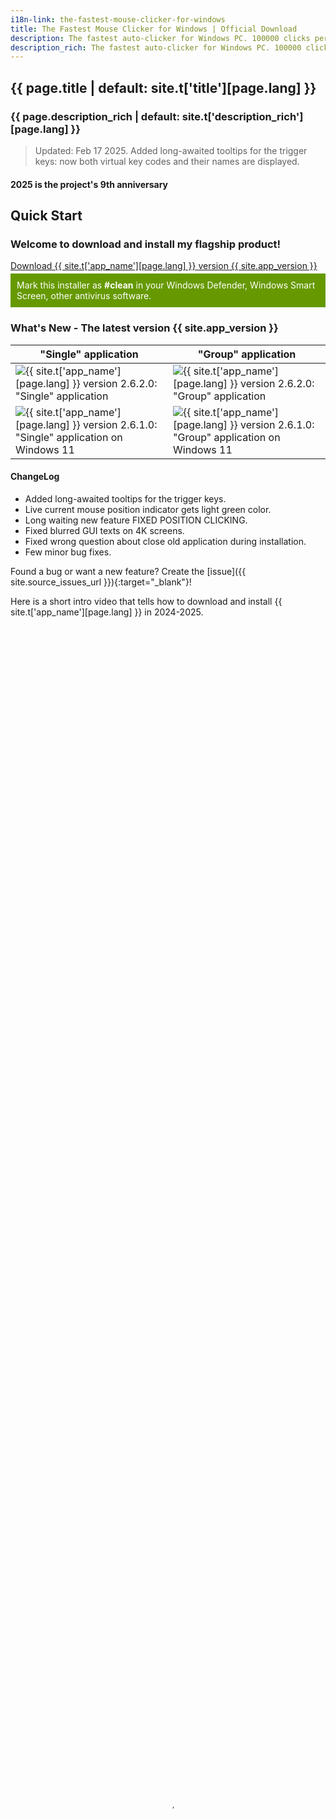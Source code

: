 ```yaml
---
i18n-link: the-fastest-mouse-clicker-for-windows
title: The Fastest Mouse Clicker for Windows | Official Download
description: The fastest auto-clicker for Windows PC. 100000 clicks per second reached by arrayed Win32 SendInput(). GUI, command line, record/play sequences of clicks
description_rich: The fastest auto-clicker for Windows PC. 100000 clicks per second reached by arrayed Win32 <a href="https://learn.microsoft.com/en-us/windows/win32/api/winuser/nf-winuser-sendinput" target="_blank">SendInput()</a>. GUI, command line, random clicks, and record/play sequences of clicks
---
```


## {{ page.title | default: site.t['title'][page.lang] }}

### {{ page.description_rich | default: site.t['description_rich'][page.lang] }}

> Updated: Feb 17 2025. Added long-awaited tooltips for the trigger keys: now both virtual key codes and their names are displayed.

#### 2025 is the project's 9th anniversary

<a name="QuickStart"></a>
## Quick Start

### Welcome to download and install my flagship product!

<a href="{{ site.download_link_main }}" class="btn btn--stripe">Download {{ site.t['app_name'][page.lang] }} version {{ site.app_version }}</a>
<div style="background-color: #690; color: #fff; padding: 10px; margin-top: -10px;">
    Mark this installer as <strong style="color: #fff;">#clean</strong> in your Windows Defender, Windows Smart Screen, other antivirus software.
</div>


<a name="ChangeLog"></a>
### What's New - The latest version&nbsp;{{ site.app_version }}

"Single" application | "Group" application
----- | -----
![{{ site.t['app_name'][page.lang] }} version 2.6.2.0: "Single" application](screenshots_new/v2.6.2.0/TFMCfW_v2.6.2.0.png) | ![{{ site.t['app_name'][page.lang] }} version 2.6.2.0: "Group" application](screenshots_new/v2.6.2.0/TFMCfW_g_v2.6.2.0.png)
![{{ site.t['app_name'][page.lang] }} version 2.6.1.0: "Single" application on Windows 11](screenshots_new/v2.6.1.0/tfmcfw-win11-22h2-sapp.jpg) | ![{{ site.t['app_name'][page.lang] }} version 2.6.1.0: "Group" application on Windows 11](screenshots_new/v2.6.1.0/tfmcfw-win11-22h2-gapp.jpg)

#### ChangeLog

* Added long-awaited tooltips for the trigger keys.
* Live current mouse position indicator gets light green color.
* Long waiting new feature FIXED POSITION CLICKING.
* Fixed blurred GUI texts on 4K screens.
* Fixed wrong question about close old application during installation.
* Few minor bug fixes.

Found a bug or want a new feature? Create the [issue]({{ site.source_issues_url }}){:target="_blank"}!

<p>
Here is a short intro video that tells how to download and install {{ site.t['app_name'][page.lang] }} in 2024-2025.
 <video style="outline:none; width:100%; height:100%;" controls preload="none" poster="/The-Fastest-Mouse-Clicker-for-Windows/videos/TFMCfW_intro_2024.jpg">
  <source src="/The-Fastest-Mouse-Clicker-for-Windows/videos/TFMCfW_intro_2024.mp4" type="video/mp4"/>
  Your browser does not support the video tag.
</video>
<a href="https://youtu.be/BwB65SpH3-I" target="_blank">Watch intro to {{ site.t['app_name'][page.lang] }} in Youtube.</a>
</p>

### Warning

> Please update your URLs:
> <br/>— <span style="color:DarkOrange;">https://sourceforge.net/projects/fast-mouse-clicker-pro/</span>
> <br/>— <span style="color:DarkOrange;">https://sourceforge.net/projects/fastclicker/</span>
> <br/>are obsolete and points to the wrong locations.
> <br/><span style="color:OliveDrab;"><b>Official site is here</b></span>.

### All future versions of The Fastest Mouse Clicker for Windows will be cross-platform and made with Qt

First, I have compiled a 64-bit minimalistic, static/static-runtime build of Qt v5.15.5 (LTS) made for Windows 7 to 11 under MSVC 2019 compiler.

Configure options:

```
C:\qt-src-5.15.5\configure -static -static-runtime -qt-zlib -qt-libjpeg -qt-libpng -qt-freetype -qt-pcre -qt-harfbuzz -no-sse4.1 -no-sse4.2 -no-avx2 -no-avx512 -no-pch -no-ssl -no-openssl -no-opengl -qpa windows -confirm-license -opensource -release -make libs -make tools -prefix c:/qt-5.15.5-static
```

Download [qt-5.15.5-static.zip](https://filedn.com/llBp1EbMQML0Hdv9A9SVo6b/qt-5.15.5-static.zip).

* NEW [Magic MSI Installer Template](https://github.com/windows-2048/Magic-MSI-Installer-Template){:target="_blank"}

<div style="flex: 1; text-align: left; margin-top: -1.6vmax;">
    <img src="/screenshot-double.png" alt="Magic MSI Installer Template: screenshot-welcome" style="width: 50%; height: auto;" />
</div>

### Disambiguation

Fast or fastest mouse clicker may refer to a man clicking a hardware mouse by his own hands.
Typically such a man is called "quickest mouse clicker" or "quick mouse clicker".
Thus "fastest" do typically refer to a PC program while "quickest" refers to a human being.
Unprecedented record was done on May 6 2015, when Dylan A. from Las Vegas, Nevada, United States
clicked his mouse a total of 1051 times in 10 seconds, according to
[recordsetter.com](https://recordsetter.com/world-record/mouse-clicks-10/41199){:target="_blank"}.

<p>
TampaTec, famous Youtube blogger, has shown another real hardware mouse clicking, reaching clicking rate up to 16.5&nbsp;CPS (Clicks Per Second)!
He described how to win Gow&nbsp;2&nbsp;3 chainsaw duels, World's Fastest mouse clicking, clicker King, urban75.com.
His commenter Alexander Nielsen writes he achieves up to 100&nbsp;CPS consistently.
Rather Troy Liebe asserts his personal best is 139&nbsp;CPS with one finger (Brain Bashers).
In the video below, TampaTec shows the technique how that amazing results can be performed.
 <video style="outline:none; width:100%; height:100%;" controls preload="none" poster="videos/worlds-fastest-clicker-720p.jpg">
  <source src="videos/worlds-fastest-clicker-720p.mp4" type="video/mp4"/>
  Your browser does not support the video tag.
</video>
<a href="https://www.youtube.com/watch?v=r8Tlb3FrmhQ" target="_blank">Watch the original video "World's fastest mouse clicker- How to Win Gow Chainsaw duels!" in Youtube.</a>
</p>

<p>
Sambucha, another raising Youtube blogger, claims in 2024, that he is now the fastest human being mouse clicker in the world.
In the video below, Sambucha empresses his pride to be the fastest mouse clicker.
 <video style="outline:none; width:100%; height:100%;" controls preload="none" poster="videos/I-Became-The-Fastest-Clicker-UQAbGlKXvBQ-480p.jpg">
  <source src="videos/I-Became-The-Fastest-Clicker-UQAbGlKXvBQ-480p.mp4" type="video/mp4"/>
  Your browser does not support the video tag.
</video>
<a href="https://www.youtube.com/shorts/UQAbGlKXvBQ" target="_blank">Watch the original short video "I became the fastest mouse clicker in the world" in Youtube.</a>
</p>

## Table of Contents

* [Introduction](index.html#Introduction)
* [Features](index.html#Features)
* [Comparison](index.html#Comparison)
* [Technology](index.html#Technology)
* [Mouse Polling Rate](index.html#Mouse_Polling_Rate)
* [Source Code](index.html#SourceCode)
* [The Fastest Mouse Clicker v3.0.0.0 (cross-platform Qt edition)](index.html#TheFastestMouseClickerQt)
* [Help How To Use](index.html#HelpHowToUse)
* [Screenshots](index.html#Screenshots)
* [Partners](index.html#Partners)
* [Video Reviews From Our Users](index.html#Reviews_from_our_users)
* [Frequently Asked Questions (FAQ)](index.html#FAQ)
* [Downloads for all the versions](index.html#Downloads)
* [Contacts](index.html#Contacts)

<a name="Introduction"></a>
## Introduction

This is the official site to download various versions of {{ site.t['app_name'][page.lang] }}.
Introducing the fastest mouse clicker you have ever experienced!

Tired of slow, unresponsive mouse clickers that just don’t do the job? Look no further! Our revolutionary new mouse clicker app for Windows is here to change the game.

We take pride in utilizing the hidden power of the Win32 SendInput() API, which sets our app apart from all the competitors. This unique technology allows us to guarantee that our app is the fastest and most efficient mouse clicker available on the market.

So why wait? Boost your productivity and gaming experience with these incredible features:

* Unrivaled Speed: Say goodbye to lags and delays, our superior Win32 SendInput() API integration provides the smoothest and quickest mouse clicks you’ve ever experienced.

* Customizable Settings: Tailor your click rates and intervals to your specific needs, save presets, and switch between them with ease.

* Easy-to-use Interface: Navigate through the app effortlessly with our sleek and user-friendly design.

* Perfect for Gamers and Professionals: Whether you’re into MMORPG’s, time-limited tasks, or data entry, our mouse clicker app enhances your performance and reduces strain on your hands.

* Regular Updates: We constantly aim to improve and provide you with the latest features - our app evolves with you.

* Trusted by Thousands: Join our growing community of satisfied users who have experienced the power of the fastest mouse clicker app for Windows.

What are you waiting for? Experience lightning-fast clicks and improve your digital experience like never before. Download and install the ultimate app today - because you deserve the best!


All the versions are shipped with SHA256 fingerprints to ensure you do download the genuine software.

Industry standard free open source mouse auto clicker emulates Windows clicks EXTREMELY QUICKLY via arrays of 1-1000 mouse events in Win32 <code><a href="https://docs.microsoft.com/en-us/windows/win32/api/winuser/nf-winuser-sendinput" target="_blank">SendInput()</a></code>, making up to 100 000 clicks per second. Brand new group clicking support, Command line for batch files, Auto-save on exit, Random clicking, App's window always topmost are supported. This compact standalone program is compiled and statically linked by gnu/gcc compiler and supports all the Windows 7 to 10 and Linux via Wine emulator. This clicker is the best for incremental games: Cooking, Soda, Minecraft etc.

The program is written in vanilla C++ with native Win32 API and linked statically thus it becomes a super-compact executable without external dependencies and can run on a bare Windows installation.

Free and fast, open source, full-featured, statically-linked mouse auto clicker for Windows written in vanilla C++. Uses hardware-limited arrayed Win32 <code><a href="https://docs.microsoft.com/en-us/windows/win32/api/winuser/nf-winuser-sendinput" target="_blank">SendInput()</a></code> calls to reach up to 100000 clicks/s. Supports command line, random clicks and record-play the sequences of clicks.

This is a professional tool for both quality assistance workflow and video game cheating.
Using keyboard keys (or mouse buttons) as a trigger, you can position the mouse, then hit a key to click up to 100000 times every second,
10 times faster then abandoned project at [sourceforge.net](https://sourceforge.net/projects/fastclicker/){:target="_blank"}.
{{ site.t['app_name'][page.lang] }} allows you to set an activation key to switch automatic clicking . There are two activation modes:
"press": the app will repeat clicking as long as the activation key is being pressed, and
"toggle": a Begin activation key press activates automatic clicking until an End activation key press deactivates it.
Of course, you can select arbitrary Begin and End trigger keys.
You also have the option to set a click number limitation. The mouse auto-clicker stops automatically when your desired number of clicks is reached.

If you desire to perform a Click Speed Test, go to elegant open source [implementation](https://all-mouse-auto-clickers.software/){:target="_blank"} working right in your web browser.
The Click Speed Test is a free click per second test, which measures your mouse clicking speed in given time frame. Playing the Click Speed Test is easy and fun at the same time.
The test is suitable for all types of auto-clicking software as well as for direct human hands testing in all age groups, so do not worry if you are just a high school student or a person with a corporate job or PhD.
You do find Click Speed Test to be a useful tool while searching for ways to repeatedly click without using the mouse.
With {{ site.t['app_name'][page.lang] }} you just input the speed at which to click, and a keyboard button, and then while you hold that button down, the mouse is clicking for you automatically.
If you prefer to avoid "cheating", keep the clicking speed around 10-20 clicks/sec.

> New big version with FIXED POSITION CLICKING has been released!

{{ site.t['app_name'][page.lang] }} clicks the mouse automatically by emulating mouse clicking events.
The app has random in a box clicking feature, if you want that for some reason.
I plan to implement variative time interval between the clicks and allow you to choose a random interval range.
Hotkeys that trigger mouse clicks will be supported with almost every key modifiers, like SHIFT, CONTROL and ALT thus allow you to have SHIFT+\<Key\>, CONTROL+\<Key\> and ALT+\<Key\> triggers.
{{ site.t['app_name'][page.lang] }} is now suitable for Minecraft and Roblox auto-clicking, thanks to request from Xisuma user.
Also the program can be used as autoplayer for the game ClickerHeroes.
It can autoclick, activate skills, buy heroes and upgrades, and ascend and start all over.
All you need is to record and playback appropriate clicking sequence (see below).

You can auto-click the images, auto-fill the web forms, auto-submit a various type of requests with this auto-clicker.
For example, {{ site.t['app_name'][page.lang] }} can be used for scripting in Steam Summer Monster Minigame.
Another example, this program can be a bot for PTC websites like shorte.st, linkbucks, admy.link, etc. that automatically skips Ads.
The Group Clicker is a part of {{ site.t['app_name'][page.lang] }}. To run this extension simply click on "Run group app" button on the main window of {{ site.t['app_name'][page.lang] }}.
To return back to the previous app, click "Run single app" button.
The Group Clicker helps you to maintain separate sheet of data file from which Group Clicker can fetch data and use them row by row.
Also I plan to implement a schedule stored in a plain text file allowing you to auto-click on a webpage/URL at particular day and time.
You may add your own features by opening the solution file in Visual Studio and modifying source code.
The Windows installer opens corresponding folders by default.

<p>
Here is a short intro video that tells how to download and install {{ site.t['app_name'][page.lang] }}.
Also it shows basic quick-start guide to use automated clicks.
 <video style="outline:none; width:100%; height:100%;" controls preload="none" poster="videos/TFMCfW_intro.jpg">
  <source src="videos/TFMCfW_intro.mp4" type="video/mp4"/>
  Your browser does not support the video tag.
</video>
<a href="https://www.youtube.com/watch?v=gCpALY1WqmE" target="_blank">Watch intro to {{ site.t['app_name'][page.lang] }} in Youtube.</a>
</p>

There are a lot of use-cases of {{ site.t['app_name'][page.lang] }}.
Amateurs can use it for cheating in various web sites or video games such as Counter-Strike: Global Offensive (CS:GO), Candy Crush Saga, Roblox games, etc.
Professionals can use it for quality assistant and testing purposes because full support of command line in batch files, PowerShell scripts, etc.

<a name="Features"></a>
## Features

This is not a complete list of all the features of the program. I have just selected several of them most important
from the point of view of our users.
Because the Help text is not yet complete and does not reflect all the features implemented, feel free to create
an [issue]({{ site.source_issues_url }}){:target="_blank"} to request a feature of your desire.

* The world's best click rate up to 100 000 clicks per second, increased by 10 times comparing with the predecessor application "Fast Mouse Clicker". The latest version with fixed performance issue is 100 times faster!

* Utilizes batch-array feature of <code><a href="https://docs.microsoft.com/en-us/windows/win32/api/winuser/nf-winuser-sendinput" target="_blank">SendInput()</a></code> and manipulates with <code><a href="https://docs.microsoft.com/en-us/windows/win32/api/synchapi/nf-synchapi-sleep" target="_blank">Sleep()</a></code> to reach the ultimate possible performance of mouse clicks on Windows.

* The Left, Middle, and Right mouse buttons are supported, they can be triggered for clicking by a key on the keyboard in a press or toggle mode.

* Arbitrary keyboard key can be selected to trigger the clicking process. Furthermore, an another mouse button can play a role of a trigger key.

* Different independent trigger keys to begin/end the clicking in toggle mode.

* The program works fine even if it is minimized and also it operates on an arbitrary desktop area. The program can stop to click automatically, if a certain number of clicks is given by end-user.

* This is free, open source application without ads, viruses, trojans, malware, etc. forever.

* The program has built-in updater service under construction that may perform additional scientific tasks when your CPU is idle with very tiny CPU and Internet usage. See source code of the installer. The application uninstalls clearly and is NOT a virus or malware. You may switch to the installers without update service and back with [in any moment](https://github.com/windows-2048/The-Fastest-Mouse-Clicker-for-Windows/blob/master/InnoSetupDownloader/README.md){:target="_blank"}.

* The application can be used on a bare system, it does not depend on .NET Framework or any other external library as "Speed AutoClicker", "Fast Clicker", etc.

* Command line has been supported: TheFastestMouseClicker.exe -c <clicks per second> -t <trigger key> -s <stop at> -m <trigger key mode> -b <mouse button to click>, where <trigger key mode> can be 'press' or'toggle' and <mouse button to click> can be 'left', 'middle', or 'right'. One may specify any part of arguments; unspecified or unrecognized values will be treated as defaults (see them by running the app and pressing 'Reset to defaults' button.

* Button "Batch folder" has been added to open a directory with \*.bat files quickly; it simplifies command line usage a lot.

* Fractional values for clicks/s parameter are supported. For example, 0.5 clicks/s equals to 1 click every 2 seconds.

* Random clicking has been implemented. Just click the "Batch folder" button and see remarks in the \*.bat files reside there in order how to use command line arguments and to enable random clicking.

* Group clicking (record/play the sequences of clicks) supported via additional application since v.2.5.3.2. You can quickly switch between the applications by clicking the "Run group app"/"Run single app" button.

* Window Always Top checkbox to keep the app's window topmost.

* Manual options/settings editing as a bonus to automatic saving: just open C: \ Users \ \<YourWindowsUser\> \ AppData \ Roaming \ TheFastestMouseClicker \ TheFastestMouseClicker \ settings.dat
in any plain text editor (you might change sub-path TheFastestMouseClicker during installation).

<a name="Comparison"></a>
## Comparison

What about other auto-clickers and their features?
Here is the table that summarizes all the key features of 3 most downloaded programs.

Feature | [Fast Mouse Clicker](https://sourceforge.net/projects/fastclicker/){:target="_blank"} | [Auto<wbr/>Clicker](https://sourceforge.net/projects/orphamielautoclicker/){:target="_blank"} | The Fastest Mouse Clicker for Windows
------- | ------- | -------
Open source project | No | **Yes** | **Yes**
Regular updates and bug fixes | No | No | **Yes**
Arbitrary trigger key for clicking | **Yes** | **Yes** | **Yes**
Mouse button as trigger key for clicking | **Yes** | No | **Yes**
Independent trigger keys in toggle mode | No | **Yes** | **Yes**
All the clicking parameters auto-save | No | **Yes** | **Yes**
Group clicking (record-play the sequences of clicks) | No | **Yes** | **Yes**
Command line support in batch files | No | No | **Yes**
Button to open a folder with all the batch files | No | No | **Yes**
Button to reset all the clicking parameters to default values | No | No | **Yes**
Random clicking in a specified rectangle | No | No | **Yes**
Hardware-limited fastest clicking via arrayed <code><a href="https://docs.microsoft.com/en-us/windows/win32/api/winuser/nf-winuser-sendinput" target="_blank">SendInput()</a></code> | No | No | **Yes**
Side DLL/runtime independent (runs on bare Windows) | No | No | **Yes**
Checkbox to keep the app window always Top | No | No | **Yes**

The Fastest Mouse Clicker for Windows wins this competition because its code is a further developing of the rest 2 popular apps.

<a name="Technology"></a>
## Technology

Unlike other auto-clickers that use obsolete <code><a href="https://docs.microsoft.com/en-us/windows/win32/api/winuser/nf-winuser-mouse_event" target="_blank">mouse_event()</a></code>
system call from C/C++ source or un-arrayed <code><a href="https://docs.microsoft.com/en-us/windows/win32/api/winuser/nf-winuser-sendinput" target="_blank">SendInput()</a></code> from C#/.Net source, The Fastest Mouse Clicker for Windows uses
<i>arrayed</i> <code><a href="https://docs.microsoft.com/en-us/windows/win32/api/winuser/nf-winuser-sendinput" target="_blank">SendInput()</a></code> with specially prepared <i>arrays</i> of mouse events:

<pre><code title="Arrayed SendInput() example">
UINT nCntExtra = (nCnt - 1) * 2; // reserved index for DOWN, UP

for (UINT iExtra = 0; iExtra < nCntExtra; iExtra += 2)
{
    input[1 + iExtra].type = INPUT_MOUSE;

    input[1 + iExtra].mi.dx = dx;
    input[1 + iExtra].mi.dy = dy;

    input[1 + iExtra].mi.mouseData = dwData;
    input[1 + iExtra].mi.time = 0;
    input[1 + iExtra].mi.dwExtraInfo = dwExtraInfo;

    ...
}

...

UINT ret = SendInput(1 + nCntExtra, input, sizeof(INPUT));
</code></pre>

The size of the <i>arrays</i> is carefully computed based on the click rate given by end-user. To avoid system event buffer
overflow, the time in <code><a href="https://docs.microsoft.com/en-us/windows/win32/api/synchapi/nf-synchapi-sleep" target="_blank">Sleep()</a></code> is selected properly according the size of the <i>array</i>.

The GUI of the application seems archaic, but it is made by very base Win32 system calls
to avoid performance degradation caused by
high-level third-side libraries such as [Qt](https://www.qt.io/){:target="_blank"} or slow managed code in frameworks like C#/.Net.
For example, <code><a href="https://docs.microsoft.com/en-us/windows/win32/api/winuser/nf-winuser-getasynckeystate" target="_blank">GetAsyncKeyState()</a></code> is used to detect the trigger keys pressed by end-user:

<pre><code title="Base GetAsyncKeyState() example">
if (!doToggle)
{
    if (toggleState == 0 && GetAsyncKeyState(atoi(triggerText)))
        toggleState = 1;
    ...
}
else
{
    if (toggleState == 0 && GetAsyncKeyState(atoi(triggerText)))
        toggleState = 1;
    ...
}
</code></pre>

Another benefit of such an approach is compact, statically-linked executable without any external dependencies.

When end-user selects low click rates, actual size of the <i>array</i> of mouse events in <code><a href="https://docs.microsoft.com/en-us/windows/win32/api/winuser/nf-winuser-sendinput" target="_blank">SendInput()</a></code>
is set to 1 and number of clicks per second is regulated by <code><a href="https://docs.microsoft.com/en-us/windows/win32/api/synchapi/nf-synchapi-sleep" target="_blank">Sleep()</a></code> only.
But when end-user selects high click rates, the size of the <i>array</i> becomes significant. In rare circumstances, it may lead to freeze the whole Windows GUI.
To avoid that, the helper thread is created to scan <code><a href="https://docs.microsoft.com/en-us/windows/win32/api/winuser/nf-winuser-getasynckeystate" target="_blank">GetAsyncKeyState()</a></code> independently in order end-user has requested to stop the clicking
and force <code><a href="https://docs.microsoft.com/en-us/windows/win32/api/winuser/nf-winuser-blockinput" target="_blank">BlockInput()</a></code> because mouse event buffer may be full:

<pre><code title="Helper thread with BlockInput() example">
DWORD WINAPI MyThreadFunction(LPVOID lpParam)
{
    while (true)
    {
        if (GetAsyncKeyState(atoi(triggerText2)))
        {
            ...
            BlockInput(TRUE);
            Sleep(100);
            BlockInput(FALSE);
            ...
            SetMsgStatus(hWnd, GetDlgCtrlID(statusText)
                , "idle");
        }

        Sleep(10);
    }

    return 0;
}
</code></pre>

To be more compatible with older versions of Windows, {{ site.t['app_name'][page.lang] }} utilizes base Win32 API for widget creation.
It uses traditional Windows approach to re-draw all the widgets in a Windows event loop.
To update the view of a particular widget, an event is being sent to that widget in the main thread and
incoming call is being passed to event loop handler where actual re-draw occurs.

First, we declare a <code><a href="https://docs.microsoft.com/en-us/previous-versions/windows/desktop/legacy/ms633573(v=vs.85)" target="_blank">WindowProc()</a></code> callback function.
Second, we register a main window class with that callback by <code><a href="https://learn.microsoft.com/en-us/windows/win32/api/winuser/nf-winuser-registerclassa" target="_blank">RegisterClassA()</a></code>.
And finally we enter an infinite loop inside event callback function.

<pre><code title="Windows event loop to re-draw the widgets">
LRESULT CALLBACK winCallBack(
    HWND hWin
    , UINT msg
    , WPARAM wp
    , LPARAM lp
    );

...

// Initializing the window class
windClass.style         = CS_HREDRAW | CS_VREDRAW;
windClass.lpfnWndProc       = winCallBack;
windClass.cbClsExtra        = 0;
windClass.cbWndExtra        = 0;
windClass.hInstance     = instanceH;
windClass.hIcon         = LoadIcon(
                            windClass.hInstance
                            , MAKEINTRESOURCE(101)
                            );
windClass.hCursor           = LoadCursor(
                            NULL
                            , IDC_ARROW
                            );
windClass.hbrBackground = (HBRUSH)GetStockObject(
                            WHITE_BRUSH
                            );
windClass.lpszClassName = "The Fastest Mouse Clicker "
                            "for Windows";

//Registering the window class
RegisterClass(&windClass);

...

LRESULT CALLBACK winCallBack(
    HWND hWin
    , UINT msg
    , WPARAM wp
    , LPARAM lp
    )
{
    HDC dc;
    PAINTSTRUCT ps;
    int local_status = 0;
    switch (msg)
    {
    case WM_COMMAND:
        switch(LOWORD(wp))
        {
        case RESET_BTN:

        ...
    ...
}
</code></pre>

From the other hand, to be more compatible with latest versions of Windows and newest hardware such as professional
<a href="https://www.pcmag.com/picks/the-best-4k-monitors" target="_blank">4K displays</a>
and gaming monitors,
font size adjusting is performed on application start utilizing both variable font size and embedded
<a href="https://docs.microsoft.com/en-us/windows/win32/hidpi/setting-the-default-dpi-awareness-for-a-process" target="_blank">high DPI</a> xml manifest.

<pre><code title="Support for 4K displays in C++ code">
struct _Sc
{
    int factor;
    _Sc() : factor(1)
    {
        int h, v;
        GetDesktopResolution(h, v);
        if (v > 1440)
            factor = 2;
    }
} _sc;

int Sc(int x)
{
    return x * _sc.factor;
}

...

statusText = CreateWindow(
    "Static"
    , "clicking status: idle"
    , WS_VISIBLE | WS_CHILD
    , Sc(5)
    , Sc(1)
    , Sc(410)
    , Sc(35)
    , hWnd
    , 0
    , 0
    , 0
    );
</code></pre>

The application embedded xml manifest contains a section with high DPI awareness.

<pre><code title="Support for 4K displays in xml manifest">
  ...

&lt;asmv3:application&gt;
  &lt;asmv3:windowsSettings&gt;
    &lt;dpiAware xmlns="http://schemas.microsoft.com/SMI/2005/WindowsSettings"&gt;
        true
    &lt;/dpiAware&gt;
    &lt;dpiAwareness xmlns="http://schemas.microsoft.com/SMI/2016/WindowsSettings"&gt;
        system
    &lt;/dpiAwareness&gt;
  &lt;/asmv3:windowsSettings&gt;
&lt;/asmv3:application&gt;

  ...
</code></pre>

There are much more programmatic tricks I used to achieve outstanding performance, compatibility and look-n-feel.
If you want to discover them, you have to study source code yourself.

<a name="Mouse_Polling_Rate"></a>
## Mouse Polling Rate

Apart of mouse event emulation techniques, it is important to know about so called Mouse Polling Rate.
Mouse Polling Rate is the frequency at which your mouse signals the computer its whereabouts on the screen.
For instance, a mouse with its polling rate set to 125Hz will refresh its location on screen 125 times per second.
The higher the polling rate, the more "real-time" the cursor movement that you see on the screen will be.
Depending on mouse manufacturer, your Mouse Polling Rate may vary from some 100Hz to up to 1000Hz and more.

From what you’ve learned so far about polling rates, it’s easy to see why a higher polling rate would benefit a gaming mouse.
But note, the difference between 125Hz and 500Hz is much more significant than between 500Hz and 1000Hz.
In the latter case you get benefit of a just 1ms. Thus there is no reason to buy an expensive mouse with polling rate much greater than 500Hz.
Moreover, it has been found that high polling rates of 1000Hz or more tend to put a heavier load on the CPU.

Here I leave an intriguing thoughts on mouse polling rates and auto-clicker software, came from one of the fan user of {{ site.t['app_name'][page.lang] }}.

Hey Masha, Thanks for the reply, I saw the download on Majorgeeks, but I believe I downloaded it from your site to make sure I had the latest version, that's how I got your email address too. Anyway, the "polling rate" is basically how fast your mouse sends signals to your PC of it's current location, it's usually measured in Hz, my Logitech software has options for 125 Hz, 250 Hz, 500 Hz, and 1000 Hz, as does most other mouse gaming software and there are a few utilities that can change it the polling rate too, 1000 Hz has been the limit for a long time, but now companies like Razer, has a mouse with a polling rate of 8000 Hz, some other 2000 Hz .. I'm just looking for something that will achieve over 1000 Hz. Basically, the higher the polling rate, the less "mouse lag" while gaming. I also do things like set the process priority level for my mouse driver/software process to "above normal" or "high" to get more responsiveness from it.

I downloaded a couple of other mouse programs like yours, one I tried so far is "Speed Auto Clicker" .. it's okay, it does do what I want as far as "click speed", but I don't like the button assignment options, you can only assign hotkeys to "keyboard buttons", I have a mouse with 10 buttons, I want the option on the fly (on my mouse). I tried contacting him, email was sent back undeliverable and program hasn't been updated in a while, so it's development has probably ended.

I'm going to try yours shortly, I also tried the other I downloaded, or lets says I opened it, it's called AutoFire and it's kinda weird ... not sure it will do what I want in the games I play. Plus... I am hoping none of these get detect as cheats... I have a perfect record with Valve Software / Steam, had my acct. for 19 yrs, don't want to loose it!

Hopefully your program while do what I want ... what I "really want" is a utility that just makes "one mouse click" equal a higher number, like "3 mouse clicks, or 5, 10, etc..", kinda like how you can set your scroll wheel to either scroll 1 line at a time, or 2 lines, or 3 lines at a time. Same thing, I just want that option for my mouse clicker (left click).

None I downloaded have the polling rate options, I do have 2 utilities that adjust polling rates, but they are from 2010 and 2011, not sure if they'll work with modern OS's, plus they do not exceed 1000 Hz and my Logitech G-Hub software allows me to set @ 1000 Hz, but I want higher! I was thinking about seeing if I can edit the polling rate utility from 2010, its a small simple utility and hopefully I can edit the values. I'm no developer, but I have played around with it some and successfully edited and altered programs / drivers, when WinXP Pro x64 bit first came out, I was using it, I actually beta tested it for 14 months before it's release too, but XP Pro x64 was the "first x64 bit" OS to hit the shelves, in OEM form, but anyone could buy it, I got mine free for testing, but driver support was extremely limited and I had a high end gaming machine, most of my hardware and add-ons had driver support either from the manufacturer, like nVidia released x64 bit drivers, others had native support from the OS, but my favorite audio card by Creative would not work and I hated onboard audio back then, it took me about 4 days, but I was able to modify some of the .inf and .sys files and got the "audio" to work, none of the other features worked and I had no equalizer, etc..

But I did get the sound to work. I wish I got in to it more, I'm pretty good with computers, especially on the hardware side, I've been building them since 1996, my current rig I built cost me $3,800.00 to build, but some of that cost was inflated prices due to graphics card shortages, I paid $1,000.00 for a card that would normally retail @ $399.99. But the rest was priced fairly I believe, I've got a 12 core 5900x Ryzen processor, 64gb of Corsair RGB 3600 mhz ddr4, 1tb Samsung 980 Pro NVMe SSD, Geforce 3060 Ti OCX, ASUS TUF Gaming x570 Plus WiFi motherboard, etc... but I'm good a figuring out stuff on PC's on the software side, like manually removing stubborn trojans, malware, ransomeware, etc..

Anyway, enough babbling, I'll let you know what I think of it and if it does what I wanted or not... thanks for your reply!

G. Kelly Irish


<a name="SourceCode"></a>
## Source Code

Complete source code with comments is shipped with Windows installer or can be watched on
[Github](https://github.com/windows-2048/The-Fastest-Mouse-Clicker-for-Windows){:target="_blank"}
and [Gitlab](https://gitlab.com/mashanovedad/The-Fastest-Mouse-Clicker-for-Windows){:target="_blank"}.

<a name="TheFastestMouseClickerQt"></a>
## The Fastest Mouse Clicker v3.0.0.0 (cross-platform Qt edition)

Migration to cross-platform Qt edition of {{ site.t['app_name'][page.lang] }} is in successive progress. New application will get version 3.0.0.0 and will be called
"The Fastest Mouse Clicker for \<OS\> (cross-platform Qt edition)", where \<OS\> is "Windows", "Linux", "MacOS (M1)".
QtDesigner \*.ui makeup is ready today. I tease you to look how pleasant and beautiful The Fastest Mouse Clicker v3.0.0.0 will appear
on your PC screen. Full native support of 4K and Retina displays is here. As always, the application is statically linked and does not
require 3rd-party DLL or OS component. Meanwhile, among Windows lineage, all the systems from Windows&nbsp;7 to Windows&nbsp;11 are supported.
Note though, 32-bit OS builds (typically for Windows) have gone to the history. New app will be 64-bit only for all the platforms. Standby!

![Teaser developer's screenshot for The Fastest Mouse Clicker v3.0.0.0 (cross-platform Qt edition)](screenshots_new/v3.0.0.0/TheFastestMouseClickerQt.png)

A great progress is undergoing right now. All the things about how does a cross-platform app function have been investigated.
Initial code refactoring has been performed. The library [libuiohook](https://github.com/kwhat/libuiohook){:target="_blank"} is found to be pretty clearly designed.

![Trailer developer's screenshot for The Fastest Mouse Clicker v3.0.0.0 (cross-platform Qt edition)](screenshots_new/v3.0.0.0/TheFastestMouseClicker.png)

### Great update Mar 01 2023

The Fastest Mouse Clicker v3.0.0.0 (the Qt edition) will use [cross-platform libuiohook library](https://github.com/kwhat/libuiohook/){:target="_blank"}
to handle system all-displays-wide mouse and keyboard events. Its graphical UI will be completely re-designed to perform fully automatic
recording and playback all the mouse and keyboard events. You can even edit the sequence recorded in depth and modify its playback speed.
Furthermore you can randomize every mouse click or keyboard press. Mouse wheel events will be also supported.

The idea for recording is:

* To run libuiohook dispatch function in a separate Qt thread:

<pre><code title="libuiohook dispatch function running in a separate thread">
void dispatch_proc(uiohook_event* const event)
{
    switch (event->type)
    {
    ...
    case EVENT_MOUSE_PRESSED:
    case EVENT_MOUSE_RELEASED:
    case EVENT_MOUSE_CLICKED:
    case EVENT_MOUSE_MOVED:
    case EVENT_MOUSE_DRAGGED:
        g_tfmc->postMyCustomEvent(event->data.mouse.x, event->data.mouse.y);
        break;
    ...
    }
}

class HelloThread : public QThread
{
private:
    void run()
    {
        ...
        // Set the event callback for uiohook events.
        hook_set_dispatch_proc(&dispatch_proc);

        // Start the hook and block.
        // NOTE If EVENT_HOOK_ENABLED was delivered, the status will always succeed.
        int status = hook_run();
    }
};
</code></pre>

* Define custom Qt event to transfer libuiohook event data between Qt threads (worker and UI):

<pre><code title="Custom Qt event to transfer libuiohook event data between Qt threads (worker and UI)">
// Define your custom event identifier
const QEvent::Type MY_CUSTOM_EVENT = static_cast<QEvent::Type>(QEvent::User + 1);

// Define your custom event subclass
class MyCustomEvent : public QEvent
{
public:
    MyCustomEvent(const int customData1, const int customData2);
    int getCustomData1() const;
    int getCustomData2() const;
    ...
};
</code></pre>

* It is useful to define postMyCustomEvent() as a public method of main UI class, then implement virtual own customEvent():

<pre><code title="Define postMyCustomEvent() as a public method of main UI class, then implement virtual own customEvent()">
class TheFastestMouseClicker : public QMainWindow
{
public:
    TheFastestMouseClicker();

    Ui_MainWindow ui;

    void postMyCustomEvent(const int customData1, const int customData2)
    {
        // This method (postMyCustomEvent) can be called from any thread
        QApplication::postEvent(this, new MyCustomEvent(customData1, customData2));
    }

protected:

    void customEvent(QEvent* event)
    {
        // When we get here, we've crossed the thread boundary and are now
        // executing in the Qt object's thread
        if (event->type() == MY_CUSTOM_EVENT)
        {
            handleMyCustomEvent(static_cast<MyCustomEvent*>(event));
        }
        // use more else ifs to handle other custom events
    }

    void handleMyCustomEvent(const MyCustomEvent* event)
    {
        // Now you can safely do something with your Qt objects.
        // Access your custom data using event->getCustomData1() etc.
        ui.leMousePosX->setText(QString("%1").arg(event->getCustomData1()));
        ui.leMousePosY->setText(QString("%1").arg(event->getCustomData2()));
    }
    ...
};
</code></pre>

The idea for playback is:

* Implement virtual own QApplication::notify() as a useful way to handle proper Qt events in one place without signals and slots:

<pre><code title="Implement virtual own QApplication::notify() as a useful way to handle proper Qt events in one place">
class Application : public QApplication
{
public:
    ...
protected:
    bool notify(QObject* dest, QEvent* ev)
    {
        if ((g_tfmc != nullptr) && (dest == g_tfmc->ui.pbStart) && (ev->type() == QEvent::MouseButtonRelease))
        {
            // Allocate memory for the virtual events only once.
            uiohook_event*  event = (uiohook_event*)malloc(sizeof(uiohook_event));
            if (event == NULL) {
                return QApplication::notify(dest, ev);
            }

            // Playback code is here.
            for (int i = 0; i < 275; i++) {
                event->type = EVENT_MOUSE_MOVED;
                event->data.mouse.button = MOUSE_NOBUTTON;
                event->data.mouse.x = i;
                event->data.mouse.y = i;
                hook_post_event(event);
            }

            return QApplication::notify(dest, ev);
        }
        return QApplication::notify(dest, ev);
    }
    ...
};
</code></pre>

* The idea of editing sequence recorded is standard [QListWidget](https://doc.qt.io/qt-5/qlistwidget.html){:target="_blank"}-based approach.

Resulting MS Visual Studio 2019 screenshot joining Qt and libuiohook:

![Resulting MS Visual Studio 2019 screenshot joining Qt and libuiohook](screenshots_new/v3.0.0.0/qt_libuiohook.png)


<a name="HelpHowToUse"></a>
## Help How To Use

YOU CAN START THE AUTO-CLICKING AT ANY MOMENT BY PRESSING THE &lt;trigger key&gt; (13 = Enter). Reading the entire Help is optional.

THE FIELDS YOU CAN NOT MODIFY.

&lt;clicking status&gt; or &lt;random clicking status&gt;, the topmost text field, is either getting 'idle' or 'clicking'.
 It is shown as &lt;random clicking status&gt; only when all the rectangle sizes to click randomly inside it are specified in the command line correctly.
 Just press the \[Batch folder\] button and see the remarks in file run_clicker_with_random_clicking.bat.

&lt;number of clicks&gt;, the top text field, indicates total number of clicks performed.

THE FIELDS YOU CAN MODIFY (CALLED THE CLICKING PARAMETERS: THEY COULD BE SET FROM THE COMMAND LINE TOO, SEE BELOW).

&lt;clicks per second&gt;, the middle text field, is the frequency of the clicks measured in clicks per second.
 This frequency can be as high as one hundred thousands (100000) clicks per second.
 FRACTIONAL frequences are supported. For example, 0.5 corresponds to 1 click every 2 seconds, 0.25 - to 1 click every 4 seconds, etc.

&lt;begin/end trigger keys&gt;, below that, are the keyboard keys to trigger the mouse events. Just click on them and press an arbitrary key (or hit a mouse button).
 That key will then trigger the mouse clicks when it remains pressed. If you just press and release the key, only few clicks should be made.
 This behavior corresponds to &lt;trigger key mode&gt; = 'press', see how it changes on 'toggle' value below.
 Default number shown in the button, 13, is the 'Enter' key code (for example, 32 is the 'Space' key code, 112 is the 'F1' key code, etc.
 For all the key codes see [Windows docs](https://docs.microsoft.com/en-us/windows/win32/inputdev/virtual-key-codes){:target="_blank"}.

&lt;stop at&gt;, the lower text field, is the number of clicks before the clicking will automatically stop.
 0 is the default and means infinity, i.e. clicking will never stop.

&lt;trigger key mode&gt; is a radio-button group, you can select either 'press' or 'toggle' mode of clicking.
 In the 'press' mode (default), the mouse events are emitted only when the corresponding trigger key is kept pressed.
 In the 'toogle' mode, the mouse events are emitted between subsequent short hits to the &lt;begin trigger key&gt; and &lt;end trigger key&gt;.

&lt;mouse button to click&gt; is a radio-button group too, you can select either 'left', 'middle' or 'right' mouse button that will generate the clicks.

Note 1: You can't have the same mouse button be the trigger and clicker.
<br/>Note 2: You can't change the &lt;trigger key&gt; if you chose the left mouse button; you must press the \[Reset to defaults\] button.
<br/>Note 3: The &lt;trigger key&gt; still works when this program is minimized. You must close the program to stop a &lt;trigger key&gt; from clicking.

*NEW* All the clicking parameters are saved automatically between application run-times.

ADDITIONAL BUTTONS AND FEATURES.

\[STOP!\] button stops toggled clicking mandatory.
<br/>\[Help\] button displays this help window.
<br/>*NEW* \[Reset to defaults\] button sets all the clicking parameters back to their default values.
<br/>*NEW* \[Batch folder\] button opens the folder in File Explorer where all the batch files reside typically.
<br/>*NEW* To get help on the command line arguments, just press the \[Batch folder\] button and see the remarks in \*.bat files you find there.
<br/>*NEW* Independent keys for &lt;trigger key mode&gt; = 'toggle': if &lt;begin trigger key&gt; begins the clicking, then &lt;end trigger key&gt; stops it.
<br/>*NEW* &lt;Window Always Top&gt; checkbox: if checked, keeps the app's main window at topmost of others.
<br/>*BRAND NEW* The 'Run group app' button: record/play the sequences of mouse clicks.

<a name="Screenshots"></a>
## Screenshots

### Screenshots for the latest version 2.6.1.0 are here!

* The Fastest Mouse Clicker for Windows version 2.6.1.0 - Brand new Windows 11 22H2 screenshot.

![The Fastest Mouse Clicker for Windows version 2.6.1.0 - Brand new Windows 11 22H2 screenshot.](screenshots_new/v2.6.1.0/tfmcfw-win11-22h2-sapp.jpg)

* The Fastest Mouse Clicker for Windows version 2.6.1.0 - Brand new Windows 11 22H2 screenshot (group application).

![The Fastest Mouse Clicker for Windows version 2.6.1.0 - Brand new Windows 11 22H2 screenshot (group application).](screenshots_new/v2.6.1.0/tfmcfw-win11-22h2-gapp.jpg)

* The Fastest Mouse Clicker for Windows version 2.6.1.0 - Brand new Windows 11 22H2 screenshot (install step 1).

![The Fastest Mouse Clicker for Windows version 2.6.1.0 - Brand new Windows 11 22H2 screenshot (install step 1).](screenshots_new/v2.6.1.0/tfmcfw-win11-22h2-install.jpg)

* The Fastest Mouse Clicker for Windows version 2.6.1.0 - Brand new Windows 11 22H2 screenshot (install step 2).

![The Fastest Mouse Clicker for Windows version 2.6.1.0 - Brand new Windows 11 22H2 screenshot (install step 2).](screenshots_new/v2.6.1.0/tfmcfw-win11-22h2-install-2.jpg)

* The Fastest Mouse Clicker for Windows version 2.6.1.0 - Brand new Windows 11 22H2 screenshot (install step 3).

![The Fastest Mouse Clicker for Windows version 2.6.1.0 - Brand new Windows 11 22H2 screenshot (install step 3).](screenshots_new/v2.6.1.0/tfmcfw-win11-22h2-install-3.jpg)

* The Fastest Mouse Clicker for Windows version 2.6.1.0 - Brand new Windows 11 22H2 screenshot (install step 4).

![The Fastest Mouse Clicker for Windows version 2.6.1.0 - Brand new Windows 11 22H2 screenshot (install step 4).](screenshots_new/v2.6.1.0/tfmcfw-win11-22h2-install-4.jpg)

* The Fastest Mouse Clicker for Windows version 2.6.1.0 - Brand new Windows 11 22H2 screenshot (install step 5).

![The Fastest Mouse Clicker for Windows version 2.6.1.0 - Brand new Windows 11 22H2 screenshot (install step 5).](screenshots_new/v2.6.1.0/tfmcfw-win11-22h2-install-5.jpg)

* The Fastest Mouse Clicker for Windows version 2.6.1.0: introduce the "FIXED POSITION CLICKING" feature.

![The Fastest Mouse Clicker for Windows version 2.6.1.0: introduce the "FIXED POSITION CLICKING" feature](screenshots_new/v2.6.1.0/TFMCfW_v2.6.1.0_s1_1322x986.jpg)

* The Fastest Mouse Clicker for Windows version 2.6.1.0: the brand new Group App in details.

![The Fastest Mouse Clicker for Windows version 2.6.1.0: the brand new Group App in details](screenshots_new/v2.6.1.0/TFMCfW_v2.6.1.0_s1h_1322x986.jpg)

* The Fastest Mouse Clicker for Windows version 2.6.1.0: running under Wine 4.0.2/Linux(CentOS 6).

![The Fastest Mouse Clicker for Windows version 2.6.1.0: running under Wine 4.0.2/Linux(CentOS 6)](screenshots_new/v2.6.1.0/TFMCfW_v2.6.1.0_s1w_1322x986.jpg)

* The Fastest Mouse Clicker for Windows version pre-2.5.x.x family: what's old but important.

![The Fastest Mouse Clicker for Windows version pre-2.5.x.x family: what's old but important](screenshots_new/v2.6.1.0/TFMCfW_v2.6.1.0_s2_1322x986.jpg)

* The Fastest Mouse Clicker for Windows version 2.6.1.0: completely hand-made art by the clicker application.

![The Fastest Mouse Clicker for Windows version 2.6.1.0: completely hand-made art by the clicker application](screenshots_new/v2.6.1.0/TFMCfW_v2.6.1.0_a1_1322x986.jpg)

* The Fastest Mouse Clicker for Windows version 2.6.1.0 - Main app with batch folder that reveals "secret" features.

![The Fastest Mouse Clicker for Windows version 2.6.1.0 - Main app with batch folder that reveals "secret" features](screenshots_new/v2.6.1.0/tfmcfw-v2.6.1.0-batch-folder.jpg)

<a name="Partners"></a>
## Partners

What do our partners tell about The Fastest Mouse Clicker for Windows? Here are their reviews about my legendary software tool.

* [Bytesin](https://www.bytesin.com/software/The-Fastest-Mouse-Clicker-for-Windows/){:target="_blank"}, Your Daily Dose of Bytes

> The Fastest Mouse Clicker for Windows is a practical software tool designed to help you automate your clicks, thus eliminating repetitive manual tasks and saving time otherwise spent performing them.

* [Chocolatey](https://chocolatey.org/packages/fastest-mouse-clicker){:target="_blank"}, The Package Manager for Windows

> To install The Fastest Mouse Clicker for Windows, run the following command from the command line or from PowerShell: choco install fastest-mouse-clicker.

* [Github](https://github.com/windows-2048/The-Fastest-Mouse-Clicker-for-Windows){:target="_blank"}, Built for Developers

> In 2023, my flagship project celebrates the 7th anniversary! You can download and install the anniversary re-release at GitHub.

* [Gitlab](https://gitlab.com/mashanovedad/The-Fastest-Mouse-Clicker-for-Windows){:target="_blank"}, Simplify Your Workflows

> All future versions of The Fastest Mouse Clicker for Windows will be cross-platform and made with Qt.

* [Lamerkomp](https://lamerkomp.ru/load/sistemnye_utility/avtoklikery/the_fastest_mouse_clicker_for_windows/56-1-0-6328){:target="_blank"}, Download Freeware without Registration

> The autoclicker interface is simple, but it is recommended to read the Help before using it. You can select the mouse button for automatic clicks (left, right or middle), specify the frequency and the total number of clicks.

* [Majorgeeks](http://m.majorgeeks.com/files/details/the_fastest_mouse_clicker_for_windows.html){:target="_blank"}, It's Geekalicious

> The Fastest Mouse Clicker for Windows permits repetitive tasks to be carried out with the possibility of customization via the GUI or the Command Line. This little utility has one of the best click rates, with rates pushing 100k clicks per second.

* [OSDN](https://osdn.net/projects/fastest-clicker/){:target="_blank"}, Develop and Download Open Source Software

> In few words, the application is ready for auto-clicking IMMEDIATELY, once you run it and press the trigger key that defaults to scan code 13, i.e. the key is ENTER (RETURN).

* [Softpedia](https://www.softpedia.com/get/System/OS-Enhancements/The-Fastest-Mouse-Clicker-for-Windows.shtml){:target="_blank"}, Free Downloads Encyclopedia

> There are certain activities people would dispose of as soon as possible, and the thing is it usually has something to do not with the difficulty level but with the repetitive nature of the task, which makes it outright unbearable. It’s no surprise then that software utilities to help them avoid this kind of operations have been developed, with one example in this regard being The Fastest Mouse Clicker for Windows.

* [mouse-auto-clickers.online](https://mouse-auto-clickers.online/){:target="_blank"}, A global info Hub dedicated to the mouse auto-clickers for Windows, Linux, macOS, PC, iPhone, Android

> The Fastest Mouse Clickers for Windows is a practical software tool designed to help you automate your clicks, thus eliminating repetitive tasks and saving time otherwise spent performing them.

* [Uptodown](https://the-fastest-mouse-clicker-for-windows.en.uptodown.com/windows){:target="_blank"}, Download Discover Share

> The Fastest Mouse Clicker for Windows is exactly what its name suggests: a program emulates many clicks automatically. With this program, you can emulate more than one hundred thousand clicks in one second. And of course, you can choose any of your mouse's buttons.

* [Softlay](https://www.softlay.com/downloads/the-fastest-mouse-clicker){:target="_blank"}, Emulate Endless Clicks

> The Fastest Mouse Clicker for Windows is specifically designed to enable users to click more than one hundred thousand times in one second. This useful automatic mouse clicker for Windows eliminates the need to click again and again. Quite useful in gaming, this free auto clicker software utility is very easy to customize and has the right set of tools to automate repetitive tasks for your Windows PC.

<a name="Reviews_from_our_users"></a>
## Video reviews from our users

<p>
Wolf0626, young vlogger shows how he downloads, installs and runs The Fastest Mouse Clicker for Windows on his PC.
 <video style="outline:none; width:100%; height:100%;" controls preload="none" poster="videos/VideoReview_Wolf0626.jpg">
  <source src="videos/VideoReview_Wolf0626.mp4" type="video/mp4"/>
  Your browser does not support the video tag.
</video>
<a href="https://www.youtube.com/watch?v=f92nqHFxcmk" target="_blank">Watch the review video "How to Download the fastest mouse clicker for windows!!!" in Youtube.</a>
</p>

<p>
BullyWiiPlaza, experienced youtuber shows how he cheats extra scores with The Fastest Mouse Clicker for Windows in his mature gameplay.
 <video style="outline:none; width:100%; height:100%;" controls preload="none" poster="videos/VideoReview_BullyWiiPlaza.jpg">
  <source src="videos/VideoReview_BullyWiiPlaza.mp4" type="video/mp4"/>
  Your browser does not support the video tag.
</video>
<a href="https://www.youtube.com/watch?v=weoSf-CppZU" target="_blank">Watch the review video "[Yu-Gi-Oh! Duel Links] The Fastest Auto Clicker for Windows Gameplay" in Youtube.</a>
</p>

<a name="FAQ"></a>
## Frequently Asked Questions (FAQ)

### Does the clicker work when its main GUI window is minimized?

Yes, it does. Trigger keys are being intercepted and mouse events are being emitted
regardless the application window state is: normal, maximized, minimized, focus, blur, etc.

### What if I want to emulate 2 clicks within every 3 seconds, what the 'clicks per second' parameter should be?

You have to type 0.67 inside 'clicks per second' input field. Just click on it, delete previous value, and type new one.

### What is minimal Windows version supported?

Your PC must have Windows 7 or later. Don't use Windows XP. Better use Windows 10. Windows 11 is also supported.

### When I open many windows simultaneously on my desktop and start to emulate mouse clicks, I lose the GUI window of the app. Why?

That's because you forget about checkbox named "Window Always Top". It is specially designed to prevent such a situation.
Once you check it, main GUI window of the program will be layered always topmost (above all the other windows on your desktop).

### What about sequences of clicks?

Work with sequences of clicks is supported since v2.5.x.x. To avoid GUI complication, second "Group" application is implemented.
To run that app from main "Single" app just press a "Run group app" button. To return to main app press "Run single app" button.

### Does your program run on bare Windows, like Windows Home on a laptop just from store?

Yes. Unlike all other auto-clickers this app is statically linked and has no external dependencies (e.g. "The application was unable to start correctly (0xc000007b)" from incorrect linkage against MSVC run-time DLLs).

### Does your app support multiple subsequent mouse clicks?

Yes, it does. But the Help text is not ready yet. Although the GUI is simple and intuitive
and based on the one of the most famous auto-clickers in the past. To do subsequent clicking,
just run the main app, click the "Run group app" button and see the "Quick Help" area just below the center of the window.

### I observe many other auto-clickers do not support 4K displays. What about your one?

I did that work essentially and have fixed that issue by adjusting font sizes on the fly and embedding a proper xml manifest into app binary.

### Is this FAQ nearly complete?

Oh no :) It has been just started. Feel free to ask your question via email. See the Contacts chapter below.

<a name="Downloads"></a>
## Downloads for all the versions

* Version 2.6.1.0 Windows installer (32/64-bit): [Install_TheFastestMouseClicker_2.6.1.0.exe](https://filedn.com/llBp1EbMQML0Hdv9A9SVo6b/Install_TheFastestMouseClicker_2.6.1.0.exe) ( [mirror](https://ipfs.io/ipfs/QmP4v8nCnfbYzP643BmHeuYgiX1GhbiioiEu3zjzVnkgi1/Install_TheFastestMouseClicker_2.6.1.0.exe) )

SHA256(Install_TheFastestMouseClicker_2.6.1.0.exe)= eb6a79fcecb598b626b10d34951d6b51b7c56af25c340a59c208b879f3d2e151

* Version 2.5.4.0 Windows installer (32/64-bit): [Install_TheFastestMouseClicker_2.5.4.0.exe](https://gitlab.com/mashanovedad/The-Fastest-Mouse-Clicker-for-Windows/-/raw/master/WindowsInstaller/Install_TheFastestMouseClicker_2.5.4.0.exe?inline=false)

SHA256(Install_TheFastestMouseClicker_2.5.4.0.exe)= 738058b7dc1e95b963860e5797bab5761a8801bda90feb0311c038e98477cc31

* Version 2.5.3.3 Windows installer (32/64-bit): [Install_TheFastestMouseClicker_2.5.3.3.exe](https://gitlab.com/mashanovedad/The-Fastest-Mouse-Clicker-for-Windows/-/raw/master/WindowsInstaller/Install_TheFastestMouseClicker_2.5.3.3.exe?inline=false)

SHA256(Install_TheFastestMouseClicker_2.5.3.3.exe)= 55bde08c90989d4dbeb9602d93b3c7bcb3645135281e1b64c32d59521799836b

* Version 2.5.3.2 Windows installer (32/64-bit): [Install_TheFastestMouseClicker_2.5.3.2.exe](https://gitlab.com/mashanovedad/The-Fastest-Mouse-Clicker-for-Windows/-/raw/master/WindowsInstaller/Install_TheFastestMouseClicker_2.5.3.2.exe?inline=false)

SHA256(Install_TheFastestMouseClicker_2.5.3.2.exe)= 58854af05b2024ce39078d828228d512548212fc3283c511c1a16c19c844bf06

* Version 2.5.1.0 Windows installer (32/64-bit): [Install_TheFastestMouseClicker_2.5.1.0.exe](https://gitlab.com/mashanovedad/The-Fastest-Mouse-Clicker-for-Windows/-/raw/master/WindowsInstaller/Install_TheFastestMouseClicker_2.5.1.0.exe?inline=false)

SHA256(Install_TheFastestMouseClicker_2.5.1.0.exe)= cb13c125212feb8241f4a4258919781d546084f0f19862ad11f07a3e95004577

* Version 2.0.0.0 Windows installer (32/64-bit): [Install_TheFastestMouseClicker_2.0.0.0.exe](https://gitlab.com/mashanovedad/The-Fastest-Mouse-Clicker-for-Windows/-/raw/master/WindowsInstaller/Install_TheFastestMouseClicker_2.0.0.0.exe?inline=false)

SHA256(Install_TheFastestMouseClicker_2.0.0.0.exe)= c12fbeee1a12ce598bcd1f6b39872abcbcfc89d2b21d235882ca479fd26a324a

<a name="Contacts"></a>
## Contacts

#### Copyright (c) 2016-2025 by [{{ site.t['author_name'][page.lang] }}]({{ site.prod-url }}{{ site.t['home'][page.lang] }}){:target="_blank"}
